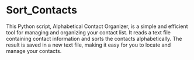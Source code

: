 # Sort_Contacts
This Python script, Alphabetical Contact Organizer, is a simple and efficient tool for managing and organizing your contact list. It reads a text file containing contact information and sorts the contacts alphabetically. The result is saved in a new text file, making it easy for you to locate and manage your contacts.
